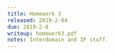 ```yaml
---
title: Homework 3
released: 2019-2-04
due: 2019-2-8
writeup: homework3.pdf
notes: Interdomain and IP stuff.
---
```

